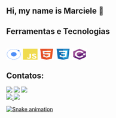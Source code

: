 

## Hi, my name is Marciele 👋

## Ferramentas e Tecnologias
<div style="display: inline_block"><br>
   <img align="center" alt="ionic" height="30" width="40" src="https://raw.githubusercontent.com/devicons/devicon/master/icons/ionic/ionic-original.svg">
  <img align="center" alt="javascript" height="30" width="40" src="https://raw.githubusercontent.com/devicons/devicon/master/icons/javascript/javascript-plain.svg">
  <img align="center" alt="html5" height="30" width="40" src="https://raw.githubusercontent.com/devicons/devicon/master/icons/html5/html5-original.svg">
  <img align="center" alt="CSS" height="30" width="40" src="https://raw.githubusercontent.com/devicons/devicon/master/icons/css3/css3-original.svg">
  <img align="center" alt="C#" height="30" width="40" src="https://raw.githubusercontent.com/devicons/devicon/master/icons/csharp/csharp-original.svg">
</div>

## Contatos:

<div>
<a href="https://instagram.com/sie.rommel" target="_blank"><img loading="lazy" src="https://img.shields.io/badge/-Instagram-%23E4405F?style=for-the-badge&logo=instagram&logoColor=white" target="_blank"></a>
<a href = "mailto:marcielerommel@gmail.com"><img loading="lazy" src="https://img.shields.io/badge/Gmail-D14836?style=for-the-badge&logo=gmail&logoColor=white" target="_blank"></a>
<a href="https://www.linkedin.com/in/marciele-rommel" target="_blank"><img loading="lazy" src="https://img.shields.io/badge/-LinkedIn-%230077B5?style=for-the-badge&logo=linkedin&logoColor=white" target="_blank"></a>   
</div>
  
<a href="https://github.com/MarcieleRommel">
<img loading="lazy" height="180em" src="https://github-readme-stats.vercel.app/api/top-langs/?username=MarcieleRommel&layout=compact&langs_count=7&theme=dracula"/>
<img loading="lazy" height="180em" src="https://github-readme-stats.vercel.app/api?username=MarcieleRommel&show_icons=true&theme=dracula&include_all_commits=true&count_private=true"/>
</div>

![Snake animation](https://github.com/MarcieleRommel/MarcieleRommel/blob/output/github-contribution-grid-snake.svg)
 
